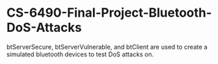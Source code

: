 # CS-6490-Final-Project-Bluetooth-DoS-Attacks
btServerSecure, btServerVulnerable, and btClient are used to create a simulated bluetooth devices to test DoS attacks on.
